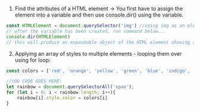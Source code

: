 1. Find the attributes of a HTML element -> You first have to assign the element into a variable and then use console.dir() using the variable.
```js
const HTMLElement = document.querySelector('img') //using img as an element example
// after the variable has been created, run command below...
console.dir(HTMLElement)
// this will produce an expandable object of the HTML element showing all its Attributes
```

2. Applying an array of styles to multiple elements - looping them over using for loop:
```js
const colors = ['red', 'orange', 'yellow', 'green', 'blue', 'indigo', 'violet']; //PLEASE DON'T CHANGE THIS LINE!

//YOU CODE GOES HERE:
let rainbow = document.querySelectorAll('span');
for (let i = 0; i < rainbow.length; i++){
    rainbow[i].style.color = colors[i]
}
```
